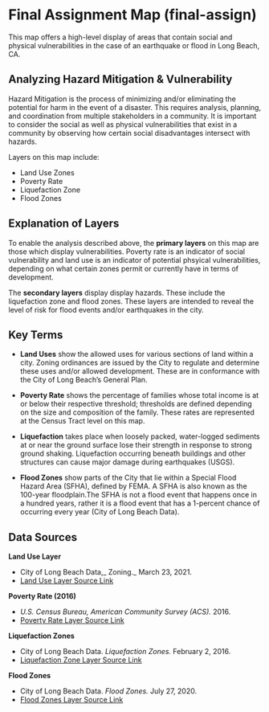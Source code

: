 # Final Assignment Map (final-assign)
This map offers a high-level display of areas that contain social and physical vulnerabilities in the case of an earthquake or flood in Long Beach, CA.

## Analyzing Hazard Mitigation & Vulnerability 
Hazard Mitigation is the process of minimizing and/or eliminating the potential for harm in the event of a disaster. This requires analysis, planning, and coordination from multiple stakeholders in a community. It is important to consider the social as well as physical vulnerabilities that exist in a community by observing how certain social disadvantages intersect with hazards. 

Layers on this map include: 
* Land Use Zones
* Poverty Rate
* Liquefaction Zone
* Flood Zones 

## Explanation of Layers 
To enable the analysis described above, the **primary layers** on this map are those which display vulnerabilities. Poverty rate is an indicator of social vulnerability and land use is an indicator of potential phsyical vulnerabilities, depending on what certain zones permit or currently have in terms of development.  

The **secondary layers** display display hazards. These include the liquefaction zone and flood zones. These layers are intended to reveal the level of risk for flood events and/or earthquakes in the city.

## Key Terms 

* **Land Uses** show the allowed uses for various sections of land within a city. Zoning ordinances are issued by the City to regulate and determine these uses and/or allowed development. These are in conformance with the City of Long Beach’s General Plan.

* **Poverty Rate** shows the percentage of families whose total income is at or below their respective threshold; thresholds are defined depending on the size and composition of the family. These rates are represented at the Census Tract level on this map.

* **Liquefaction** takes place when loosely packed, water-logged sediments at or near the ground surface lose their strength in response to strong ground shaking. Liquefaction occurring beneath buildings and other structures can cause major damage during earthquakes (USGS).

* **Flood Zones** show parts of the City that lie within a Special Flood Hazard Area (SFHA), defined by FEMA. A SFHA is also known as the 100-year floodplain.The SFHA is not a flood event that happens once in a hundred years, rather it is a flood event that has a 1-percent chance of occurring every year (City of Long Beach Data). 

## Data Sources

**Land Use Layer**
* City of Long Beach Data,_ Zoning._ March 23, 2021. 
* [Land Use Layer Source Link](https://datalb.longbeach.gov/datasets/429114cf9e314736b41703c117a4614e_0?page=13 "Land Use Layer Source Link")

**Poverty Rate (2016)**
* _U.S. Census Bureau, American Community Survey (ACS)._ 2016.
* [Poverty Rate Layer Source Link](https://datalb.longbeach.gov/datasets/0cb553417e514b5d87d391ec3b751e2f_0 "Poverty Rate Source Link")

**Liquefaction Zones**
* City of Long Beach Data. _Liquefaction Zones._ February 2, 2016. 
* [Liquefaction Zone Layer Source Link](https://geohub.lacity.org/datasets/4842ad85584c430481246852280257c2_9 "Liquefaction Zone Layer Source Link")

**Flood Zones** 
* City of Long Beach Data. _Flood Zones._ July 27, 2020. 
* [Flood Zones Layer Source Link](https://datalb.longbeach.gov/datasets/3aff2dbcf9bc43ba97a3bf5aa90d82ae_7 "Flood Zones Layer Source Link")


